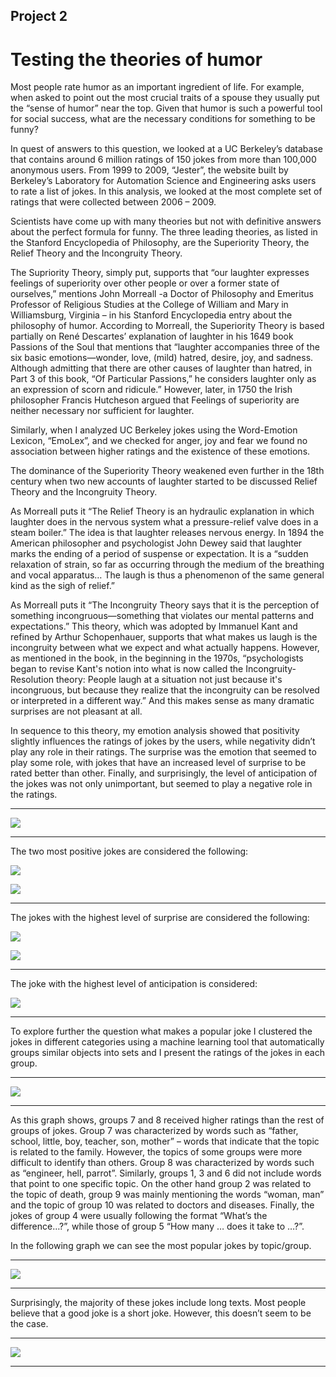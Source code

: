 ## Project 2

# Testing the theories of humor

Most people rate humor as an important ingredient of life. For example, when asked to point out the most crucial traits of a spouse they usually put the “sense of humor” near the top. Given that humor is such a powerful tool for social success, what are the necessary conditions for something to be funny?

In quest of answers to this question, we looked at a UC Berkeley’s database that contains around 6 million ratings of 150 jokes from more than 100,000 anonymous users. From 1999 to 2009, “Jester”, the website built by Berkeley’s Laboratory for Automation Science and Engineering asks users to rate a list of jokes. In this analysis, we looked at the most complete set of ratings that were collected between 2006 – 2009. 

Scientists have come up with many theories but not with definitive answers about the perfect formula for funny. The three leading theories, as listed in the Stanford Encyclopedia of Philosophy, are the Superiority Theory, the Relief Theory and the Incongruity Theory. 

The Supriority Theory, simply put, supports that “our laughter expresses feelings of superiority over other people or over a former state of ourselves,” mentions John Morreall -a Doctor of Philosophy and Emeritus Professor of Religious Studies at the College of William and Mary in Williamsburg, Virginia – in his Stanford Encyclopedia entry about the philosophy of humor. According to Morreall, the Superiority Theory is based partially on René Descartes’ explanation of laughter in his 1649 book Passions of the Soul that mentions that “laughter accompanies three of the six basic emotions—wonder, love, (mild) hatred, desire, joy, and sadness. Although admitting that there are other causes of laughter than hatred, in Part 3 of this book, “Of Particular Passions,” he considers laughter only as an expression of scorn and ridicule.” However, later, in 1750 the Irish philosopher Francis Hutcheson argued that Feelings of superiority are neither necessary nor sufficient for laughter.

Similarly, when I analyzed UC Berkeley jokes using the Word-Emotion Lexicon, “EmoLex”, and we checked for anger, joy and fear we found no association between higher ratings and the existence of these emotions. 

The dominance of the Superiority Theory weakened even further in the 18th century when two new accounts of laughter started to be discussed Relief Theory and the Incongruity Theory. 

As Morreall puts it “The Relief Theory is an hydraulic explanation in which laughter does in the nervous system what a pressure-relief valve does in a steam boiler.” The idea is that laughter releases nervous energy. In 1894 the American philosopher and psychologist John Dewey said that laughter marks the ending of a period of suspense or expectation. It is a “sudden relaxation of strain, so far as occurring through the medium of the breathing and vocal apparatus… The laugh is thus a phenomenon of the same general kind as the sigh of relief.”

As Morreall puts it “The Incongruity Theory says that it is the perception of something incongruous—something that violates our mental patterns and expectations.” This theory, which was adopted by Immanuel Kant and refined by Arthur Schopenhauer, supports that what makes us laugh is the incongruity between what we expect and what actually happens. However, as mentioned in the book, in the beginning in the 1970s, “psychologists began to revise Kant's notion into what is now called the Incongruity-Resolution theory: People laugh at a situation not just because it's incongruous, but because they realize that the incongruity can be resolved or interpreted in a different way.” And this makes sense as many dramatic surprises are not pleasant at all. 

In sequence to this theory, my emotion analysis showed that positivity slightly influences the ratings of jokes by the users, while negativity didn’t play any role in their ratings. The surprise was the emotion that seemed to play some role, with jokes that have an increased level of surprise to be rated better than other. Finally, and surprisingly, the level of anticipation of the jokes was not only unimportant, but seemed to play a negative role in the ratings. 

---


![](scatter3.png)


---

The two most positive jokes are considered the following:


![](what_difference.png)


![](what_does.png)

---



The jokes with the highest level of surprise are considered the following:


![](what_hurricane.png)


![](cannibals.png)

---



The joke with the highest level of anticipation is considered:


![](bill.png)


---


To explore further the question what makes a popular joke I clustered the jokes in different categories using a machine learning tool that automatically groups similar objects into sets and I present the ratings of the jokes in each group. 

---


![](scatter2.png)


---

 
As this graph shows, groups 7 and 8 received higher ratings than the rest of groups of jokes. Group 7 was characterized by words such as “father, school, little, boy, teacher, son, mother” – words that indicate that the topic is related to the family. However, the topics of some groups were more difficult to identify than others. Group 8 was characterized by words such as “engineer, hell, parrot”. Similarly, groups 1, 3 and 6 did not include words that point to one specific topic. On the other hand group 2 was related to the topic of death, group 9 was mainly mentioning the words “woman, man” and the topic of group 10 was related to doctors and diseases. Finally, the jokes of group 4 were usually following the format “What’s the difference…?”, while those of group 5 “How many … does it take to …?”.

In the following graph we can see the most popular jokes by topic/group. 

---


![](scatter2long.png)


---


Surprisingly, the majority of these jokes include long texts. Most people believe that a good joke is a short joke. However, this doesn’t seem to be the case. 

---


![](bar.png)


---

